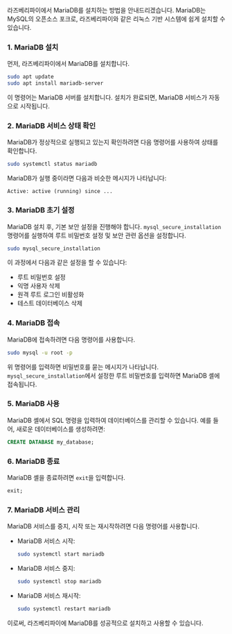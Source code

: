 라즈베리파이에서 MariaDB를 설치하는 방법을 안내드리겠습니다. MariaDB는 MySQL의 오픈소스 포크로, 라즈베리파이와 같은 리눅스 기반 시스템에 쉽게 설치할 수 있습니다.

### 1. MariaDB 설치
먼저, 라즈베리파이에서 MariaDB를 설치합니다.

```bash
sudo apt update
sudo apt install mariadb-server
```

이 명령어는 MariaDB 서버를 설치합니다. 설치가 완료되면, MariaDB 서비스가 자동으로 시작됩니다.

### 2. MariaDB 서비스 상태 확인
MariaDB가 정상적으로 실행되고 있는지 확인하려면 다음 명령어를 사용하여 상태를 확인합니다.

```bash
sudo systemctl status mariadb
```

MariaDB가 실행 중이라면 다음과 비슷한 메시지가 나타납니다:
```
Active: active (running) since ...
```

### 3. MariaDB 초기 설정
MariaDB 설치 후, 기본 보안 설정을 진행해야 합니다. `mysql_secure_installation` 명령어를 실행하여 루트 비밀번호 설정 및 보안 관련 옵션을 설정합니다.

```bash
sudo mysql_secure_installation
```

이 과정에서 다음과 같은 설정을 할 수 있습니다:
- 루트 비밀번호 설정
- 익명 사용자 삭제
- 원격 루트 로그인 비활성화
- 테스트 데이터베이스 삭제

### 4. MariaDB 접속
MariaDB에 접속하려면 다음 명령어를 사용합니다.

```bash
sudo mysql -u root -p
```

위 명령어를 입력하면 비밀번호를 묻는 메시지가 나타납니다. `mysql_secure_installation`에서 설정한 루트 비밀번호를 입력하면 MariaDB 셸에 접속됩니다.

### 5. MariaDB 사용
MariaDB 셸에서 SQL 명령을 입력하여 데이터베이스를 관리할 수 있습니다. 예를 들어, 새로운 데이터베이스를 생성하려면:

```sql
CREATE DATABASE my_database;
```

### 6. MariaDB 종료
MariaDB 셸을 종료하려면 `exit`을 입력합니다.

```sql
exit;
```

### 7. MariaDB 서비스 관리
MariaDB 서비스를 중지, 시작 또는 재시작하려면 다음 명령어를 사용합니다.

- MariaDB 서비스 시작:
  ```bash
  sudo systemctl start mariadb
  ```
  
- MariaDB 서비스 중지:
  ```bash
  sudo systemctl stop mariadb
  ```

- MariaDB 서비스 재시작:
  ```bash
  sudo systemctl restart mariadb
  ```

이로써, 라즈베리파이에 MariaDB를 성공적으로 설치하고 사용할 수 있습니다.
